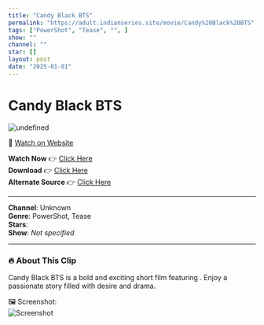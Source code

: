```yaml
---
title: "Candy Black BTS"
permalink: "https://adult.indianseries.site/movie/Candy%20Black%20BTS"
tags: ["PowerShot", "Tease", "", ]
show: ""
channel: ""
star: []
layout: post
date: "2025-01-01"
---
```


# Candy Black BTS

![undefined](https://desisins.com/wp-content/uploads/2024/09/Candy-Black-BTS-DesiSins.com_.jpg)

🔗 [Watch on Website](https://adult.indianseries.site/movie/Candy%20Black%20BTS)

**Watch Now** 👉 [Click Here](https://adult.indianseries.site/movie/Candy%20Black%20BTS)  
**Download** 👉 [Click Here](https://adult.indianseries.site/movie/Candy%20Black%20BTS)  
**Alternate Source** 👉 [Click Here](https://adult.indianseries.site/movie/Candy%20Black%20BTS)

---

**Channel**: Unknown  
**Genre**: PowerShot, Tease  
**Stars**:   
**Show**: *Not specified*

---

### 🔥 About This Clip

Candy Black BTS is a bold and exciting short film featuring . Enjoy a passionate story filled with desire and drama.
 
🖼️ Screenshot:  
![Screenshot](https://desisins.com/wp-content/uploads/2024/09/Candy-Black-BTS-DesiSins.com_.jpg)
